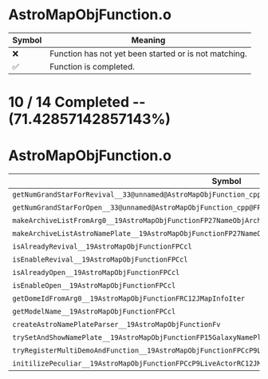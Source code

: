 # AstroMapObjFunction.o
| Symbol | Meaning 
| ------------- | ------------- 
| :x: | Function has not yet been started or is not matching. 
| :white_check_mark: | Function is completed. 


# 10 / 14 Completed -- (71.42857142857143%)
# AstroMapObjFunction.o
| Symbol | Decompiled? |
| ------------- | ------------- |
| `getNumGrandStarForRevival__33@unnamed@AstroMapObjFunction_cpp@FPCcl` | :white_check_mark: |
| `getNumGrandStarForOpen__33@unnamed@AstroMapObjFunction_cpp@FPCcl` | :white_check_mark: |
| `makeArchiveListFromArg0__19AstroMapObjFunctionFP27NameObjArchiveListCollectorRC12JMapInfoIter` | :white_check_mark: |
| `makeArchiveListAstroNamePlate__19AstroMapObjFunctionFP27NameObjArchiveListCollectorRC12JMapInfoIter` | :white_check_mark: |
| `isAlreadyRevival__19AstroMapObjFunctionFPCcl` | :white_check_mark: |
| `isEnableRevival__19AstroMapObjFunctionFPCcl` | :white_check_mark: |
| `isAlreadyOpen__19AstroMapObjFunctionFPCcl` | :white_check_mark: |
| `isEnableOpen__19AstroMapObjFunctionFPCcl` | :white_check_mark: |
| `getDomeIdFromArg0__19AstroMapObjFunctionFRC12JMapInfoIter` | :white_check_mark: |
| `getModelName__19AstroMapObjFunctionFPCcl` | :white_check_mark: |
| `createAstroNamePlateParser__19AstroMapObjFunctionFv` | :x: |
| `trySetAndShowNamePlate__19AstroMapObjFunctionFP15GalaxyNamePlatePC8JMapInfoRCQ29JGeometry8TVec3<f>PCclb` | :x: |
| `tryRegisterMultiDemoAndFunction__19AstroMapObjFunctionFPCcP9LiveActorRC12JMapInfoIterRCQ22MR11FunctorBase` | :x: |
| `initilizePeculiar__19AstroMapObjFunctionFPCcP9LiveActorRC12JMapInfoIter` | :x: |
